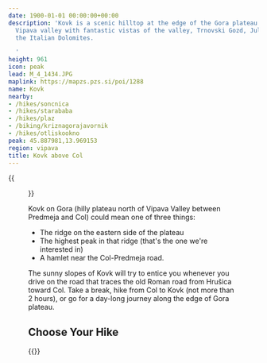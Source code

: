 ```yaml
---
date: 1900-01-01 00:00:00+00:00
description: 'Kovk is a scenic hilltop at the edge of the Gora plateau high above
  Vipava valley with fantastic vistas of the valley, Trnovski Gozd, Julian Alps, and
  the Italian Dolomites.

  '
height: 961
icon: peak
lead: M_4_1434.JPG
maplink: https://mapzs.pzs.si/poi/1288
name: Kovk
nearby:
- /hikes/soncnica
- /hikes/starababa
- /hikes/plaz
- /biking/kriznagorajavornik
- /hikes/otliskookno
peak: 45.887981,13.969153
region: vipava
title: Kovk above Col
---
```

{{<figure src="M_4_1434.JPG">}}

Kovk on Gora (hilly plateau north of Vipava Valley between Predmeja and Col) could mean one of three things:

* The ridge on the eastern side of the plateau
* The highest peak in that ridge (that's the one we're interested in)
* A hamlet near the Col-Predmeja road.

The sunny slopes of Kovk will try to entice you whenever you drive on the road that traces the old Roman road from Hrušica toward Col. Take a break, hike from Col to Kovk (not more than 2 hours), or go for a day-long journey along the edge of Gora plateau.

## Choose Your Hike

{{<multipath-hike-list>}}
